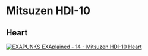 # Mitsuzen HDI-10

## Heart

[![EXAPUNKS EXAplained - 14 - Mitsuzen HDI-10 Heart](http://img.youtube.com/vi/wpLleA_HjIM/0.jpg)](http://www.youtube.com/watch?v=wpLleA_HjIM "EXAPUNKS EXAplained - 14 - Mitsuzen HDI-10 Heart")